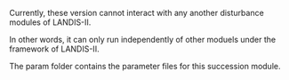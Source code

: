 Currently, these version cannot interact with any another disturbance modules of LANDIS-II.

In other words, it can only run independently of other moduels under the framework of LANDIS-II.

The param folder contains the parameter files for this succession module.
